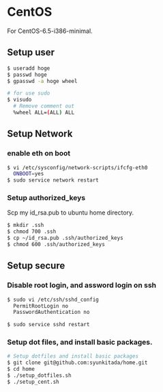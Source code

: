 # CentOS

For CentOS-6.5-i386-minimal.

## Setup user
``` bash
$ useradd hoge
$ passwd hoge
$ gpasswd -a hoge wheel

# for use sudo 
$ visudo
  # Remove comment out
  %wheel ALL=(ALL) ALL
```

## Setup Network
### enable eth on boot
``` bash
$ vi /etc/sysconfig/network-scripts/ifcfg-eth0
  ONBOOT=yes
$ sudo service network restart
```

### Setup authorized_keys
Scp my id_rsa.pub to ubuntu home directory.
``` bash
$ mkdir .ssh
$ chmod 700 .ssh
$ cp ~/id_rsa.pub .ssh/authorized_keys
$ chmod 600 .ssh/authorized_keys
```

## Setup secure
### Disable root login, and assword login on ssh
``` bash
$ sudo vi /etc/ssh/sshd_config
  PermitRootLogin no
  PasswordAuthentication no

$ sudo service sshd restart
```

### Setup dot files, and install basic packages.
``` bash
# Setup dotfiles and install basic packages
$ git clone git@github.com:syunkitada/home.git
$ cd home
$ ./setup_dotfiles.sh
$ ./setup_cent.sh
```
